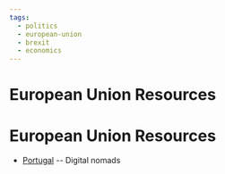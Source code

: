 ```yaml
---
tags:
  - politics
  - european-union
  - brexit
  - economics
---
```





# European Union Resources

# European Union Resources

- [Portugal](https://www.defesalegal.com/digital-nomads/) -- Digital nomads

